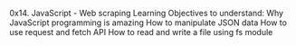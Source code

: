 0x14. JavaScript - Web scraping
Learning Objectives to understand:
Why JavaScript programming is amazing
How to manipulate JSON data
How to use request and fetch API
How to read and write a file using fs module
